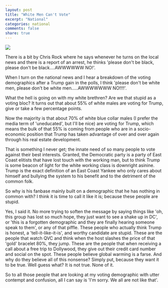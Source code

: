 ```yaml
---
layout: post
title: "White Men Can't Vote"
excerpt: "National"
categories: national
comments: false
share: true
---
```



![](http://www.zuguide.com/images/8263/8263.0.570.359.jpg)


There is a bit by Chris Rock where he says whenever he turns on the local news and there is a report of an arrest, he thinks 'please don't be black, please don't be black....AWWWWWW NO!'. 




When I turn on the national news and I hear a breakdown of the voting demographics after a Trump gain in the polls, I think 'please don't be white men, please don't be white men.....AWWWWWWW NO!!!!'. 


What the hell is going on with my white brethren? Are we that stupid as a voting bloc? It turns out that about 55% of white males are voting for Trump, give or take a few percentage points. 


Now the majority is that about 70% of white blue collar males (I prefer the media term of 'uneducated', but I'll be nice) are voting for Trump, which means the bulk of that 55% is coming from people who are in a socio-economic position that Trump has taken advantage of over and over again through his real estate development.

That is something I never get; the innate need of so many people to vote against their best interests. Granted, the Democratic party is a party of East Coast elitists that have lost touch with the working man, but to think Trump is some beacon of light for the white working class is downright asinine. Trump is the exact definition of an East Coast Yankee who only cares about himself and bullying the system to his benefit and to the detriment of the common folk. 

So why is his fanbase mainly built on a demographic that he has nothing in common with? I think it is time to call it like it is; because these people are stupid.

Yes, I said it. No more trying to soften the message by saying things like 'oh, this group has lost so much hope, they just want to see a shake up in DC', or 'this is a forgotten demographic and they are finally hearing someone speak to them', or any of that piffle. These people who actually think Trump is honest, a 'tell-it-like-it-is', and worthy candidate are stupid. These are the people that watch QVC and think when the host slashes the price of that 'gold' bracelet 80%, they jump. These are the people that when receiving a call about a free trip to Dollywood, they give out their credit card number and social on the spot. These people believe global warming is a farse. And why do they believe all of this nonsense? Simply put, because they want it to be true. Well guess what? It is not true. None of it.


So to all those people that are looking at my voting demographic with utter contempt and confusion, all I can say is 'I'm sorry. We all are not like that'. 











